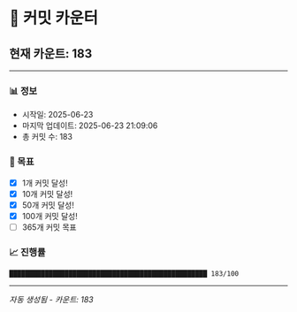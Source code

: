 # 🔢 커밋 카운터

## 현재 카운트: 183

---

### 📊 정보
- 시작일: 2025-06-23
- 마지막 업데이트: 2025-06-23 21:09:06
- 총 커밋 수: 183

### 🎯 목표
- [x] 1개 커밋 달성!
- [x] 10개 커밋 달성!
- [x] 50개 커밋 달성!
- [x] 100개 커밋 달성!
- [ ] 365개 커밋 목표

### 📈 진행률
```
██████████████████████████████████████████████████ 183/100
```

---
*자동 생성됨 - 카운트: 183*
